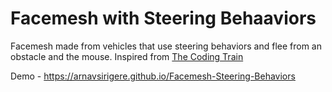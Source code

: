 # Facemesh with Steering Behaaviors

Facemesh made from vehicles that use steering behaviors and flee from an obstacle and the mouse. Inspired from [The Coding Train](https://www.youtube.com/channel/UCvjgXvBlbQiydffZU7m1_aw)

Demo - https://arnavsirigere.github.io/Facemesh-Steering-Behaviors
